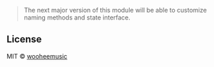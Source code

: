 > The next major version of this module will be able to customize naming methods and state interface.

## License

MIT © [wooheemusic](https://github.com/wooheemusic)
